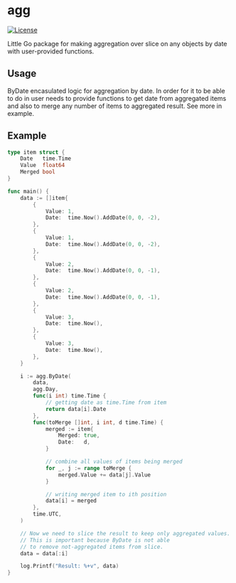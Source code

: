 # agg
[![License](https://img.shields.io/badge/License-MIT-blue.svg)](https://opensource.org/licenses/MIT)

Little Go package for making aggregation over slice on any objects by date with user-provided functions.

## Usage

ByDate encasulated logic for aggregation by date. In order for it to be able to do in user needs to provide functions to get date from aggregated items and also to merge any number of items to aggregated result. See more in example.

## Example

```go
type item struct {
	Date   time.Time
	Value  float64
	Merged bool
}

func main() {
	data := []item{
		{
			Value: 1,
			Date:  time.Now().AddDate(0, 0, -2),
		},
		{
			Value: 1,
			Date:  time.Now().AddDate(0, 0, -2),
		},
		{
			Value: 2,
			Date:  time.Now().AddDate(0, 0, -1),
		},
		{
			Value: 2,
			Date:  time.Now().AddDate(0, 0, -1),
		},
		{
			Value: 3,
			Date:  time.Now(),
		},
		{
			Value: 3,
			Date:  time.Now(),
		},
	}

	i := agg.ByDate(
		data,
		agg.Day,
		func(i int) time.Time {
			// getting date as time.Time from item
			return data[i].Date
		},
		func(toMerge []int, i int, d time.Time) {
			merged := item{
				Merged: true,
				Date:   d,
			}

			// combine all values of items being merged
			for _, j := range toMerge {
				merged.Value += data[j].Value
			}

			// writing merged item to ith position
			data[i] = merged
		},
		time.UTC,
	)

	// Now we need to slice the result to keep only aggregated values.
	// This is important because ByDate is not able
	// to remove not-aggregated items from slice.
	data = data[:i]

	log.Printf("Result: %+v", data)
}
```